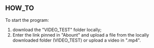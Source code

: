 ## HOW_TO

To start the program: 
1. download the "VIDEO_TEST" folder locally; 
2. Enter the link pinned in "Abount" and upload a file from the locally downloaded folder (VIDEO_TEST) or upload a video in ".mp4".
